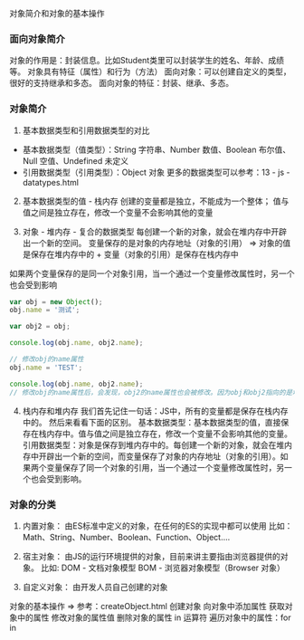对象简介和对象的基本操作

### 面向对象简介
对象的作用是：封装信息。比如Student类里可以封装学生的姓名、年龄、成绩等。
对象具有特征（属性）和行为（方法）
面向对象：可以创建自定义的类型，很好的支持继承和多态。
面向对象的特征：封装、继承、多态。

### 对象简介
1. 基本数据类型和引用数据类型的对比
- 基本数据类型（值类型）：String 字符串、Number 数值、Boolean 布尔值、Null 空值、Undefined 未定义
- 引用数据类型（引用类型）：Object 对象
更多的数据类型可以参考：13 - js - datatypes.html

2. 基本数据类型的值 - 栈内存
创建的变量都是独立，不能成为一个整体；
值与值之间是独立存在，修改一个变量不会影响其他的变量

3. 对象 - 堆内存 - 复合的数据类型
每创建一个新的对象，就会在堆内存中开辟出一个新的空间。
变量保存的是对象的内存地址（对象的引用）
=> 对象的值是保存在堆内存中的 + 变量（对象的引用）是保存在栈内存中

如果两个变量保存的是同一个对象引用，当一个通过一个变量修改属性时，另一个也会受到影响 
```js
var obj = new Object();
obj.name = '测试';

var obj2 = obj;

console.log(obj.name, obj2.name);

// 修改obj的name属性
obj.name = 'TEST';

console.log(obj.name, obj2.name);
// 修改obj的name属性后，会发现，obj2的name属性也会被修改。因为obj和obj2指向的是堆内存中的同一个地址
```

4. 栈内存和堆内存
我们首先记住一句话：JS中，所有的变量都是保存在栈内存中的。
然后来看看下面的区别。
基本数据类型：基本数据类型的值，直接保存在栈内存中。值与值之间是独立存在，修改一个变量不会影响其他的变量。
引用数据类型：对象是保存到堆内存中的。每创建一个新的对象，就会在堆内存中开辟出一个新的空间，而变量保存了对象的内存地址（对象的引用）。如果两个变量保存了同一个对象的引用，当一个通过一个变量修改属性时，另一个也会受到影响。


### 对象的分类
1. 内置对象：
由ES标准中定义的对象，在任何的ES的实现中都可以使用
比如：Math、String、Number、Boolean、Function、Object....

2. 宿主对象：
由JS的运行环境提供的对象，目前来讲主要指由浏览器提供的对象。
比如:
DOM - 文档对象模型
BOM - 浏览器对象模型（Browser 对象）

3. 自定义对象：
由开发人员自己创建的对象


对象的基本操作 => 参考：createObject.html
创建对象
向对象中添加属性
获取对象中的属性
修改对象的属性值
删除对象的属性
in 运算符
遍历对象中的属性：for in
